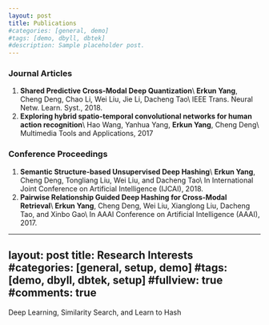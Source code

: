 ```yaml
---
layout: post
title: Publications
#categories: [general, demo]
#tags: [demo, dbyll, dbtek]
#description: Sample placeholder post.
---
```

### Journal Articles
1. **Shared Predictive Cross-Modal Deep Quantization**\\
**Erkun Yang**, Cheng Deng, Chao Li, Wei Liu, Jie Li, Dacheng Tao\\
 IEEE Trans. Neural Netw. Learn. Syst., 2018.
2. **Exploring hybrid spatio-temporal convolutional networks for human action recognition**\\
Hao Wang, Yanhua Yang, **Erkun Yang**, Cheng Deng\\
Multimedia Tools and Applications, 2017
 
### Conference Proceedings
1. **Semantic Structure-based Unsupervised Deep Hashing**\\
**Erkun Yang**, Cheng Deng, Tongliang Liu, Wei Liu, and Dacheng Tao\\
In International Joint Conference on Artificial Intelligence (IJCAI), 2018.
2. **Pairwise Relationship Guided Deep Hashing for Cross-Modal Retrieval**\\
**Erkun Yang**, Cheng Deng, Wei Liu, Xianglong Liu, Dacheng Tao, and Xinbo Gao\\
In AAAI Conference on Artificial Intelligence (AAAI), 2017.
---
layout: post
title: Research Interests
#categories: [general, setup, demo]
#tags: [demo, dbyll, dbtek, setup]
#fullview: true
#comments: true
---
Deep Learning, Similarity Search, and Learn to Hash
